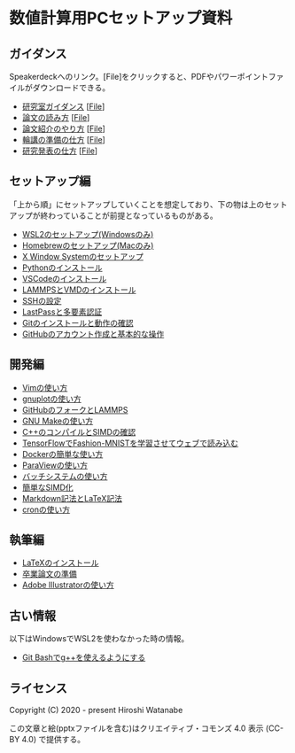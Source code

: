 # 数値計算用PCセットアップ資料

## ガイダンス

Speakerdeckへのリンク。[File]をクリックすると、PDFやパワーポイントファイルがダウンロードできる。

* [研究室ガイダンス](https://speakerdeck.com/kaityo256/welcome-to-lab) [[File](https://github.com/kaityo256/lab_startup/tree/main/welcome)]
* [論文の読み方](https://speakerdeck.com/kaityo256/how-to-survey) [[File](https://github.com/kaityo256/lab_startup/tree/main/howtoreview)]
* [論文紹介のやり方](https://speakerdeck.com/kaityo256/how-to-review) [[File](https://github.com/kaityo256/lab_startup/tree/main/howtoreview)]
* [輪講の準備の仕方](https://speakerdeck.com/kaityo256/book-reading) [[File](https://github.com/kaityo256/lab_startup/tree/main/bookreading)]
* [研究発表の仕方](https://speakerdeck.com/kaityo256/happy-presentation) [[File](https://github.com/kaityo256/lab_startup/tree/main/presentation)]

## セットアップ編

「上から順」にセットアップしていくことを想定しており、下の物は上のセットアップが終わっていることが前提となっているものがある。

* [WSL2のセットアップ(Windowsのみ)](wsl2/README.md)
* [Homebrewのセットアップ(Macのみ)](homebrew/README.md)
* [X Window Systemのセットアップ](X11/README.md)
* [Pythonのインストール](python/README.md)
* [VSCodeのインストール](vscode/README.md)
* [LAMMPSとVMDのインストール](lammps/README.md)
* [SSHの設定](ssh/README.md)
* [LastPassと多要素認証](lastpass/README.md)
* [Gitのインストールと動作の確認](git/README.md)
* [GitHubのアカウント作成と基本的な操作](github/README.md)

## 開発編

* [Vimの使い方](vim/README.md)
* [gnuplotの使い方](gnuplot/README.md)
* [GitHubのフォークとLAMMPS](github_lammps/README.md)
* [GNU Makeの使い方](make/README.md)
* [C++のコンパイルとSIMDの確認](simd/README.md)
* [TensorFlowでFashion-MNISTを学習させてウェブで読み込む](tensorflow/README.md)
* [Dockerの簡単な使い方](docker/README.md)
* [ParaViewの使い方](paraview/README.md)
* [バッチシステムの使い方](pbs/README.md)
* [簡単なSIMD化](simd_tutorial/README.md)
* [Markdown記法とLaTeX記法](mdtex/README.md)
* [cronの使い方](cron/README.md)

## 執筆編

* [LaTeXのインストール](latex/README.md)
* [卒業論文の準備](graduate_thesis/README.md)
* [Adobe Illustratorの使い方](illustrator/README.md)

## 古い情報

以下はWindowsでWSL2を使わなかった時の情報。

* [Git Bashでg++を使えるようにする](gccwin/README.md)

## ライセンス

Copyright (C) 2020 - present Hiroshi Watanabe

この文章と絵(pptxファイルを含む)はクリエイティブ・コモンズ 4.0 表示 (CC-BY 4.0) で提供する。
